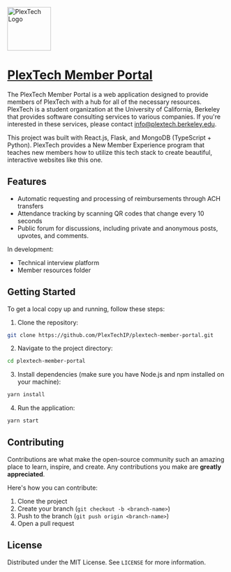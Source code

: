 [<img src="https://plextech.berkeley.edu/images/PlexTechLogo.png" width="100" alt="PlexTech Logo">](https://plextech-member-portal.vercel.app)

# [PlexTech Member Portal](https://plextech-member-portal.vercel.app)

The PlexTech Member Portal is a web application designed to provide members of PlexTech with a hub for all of the necessary resources. PlexTech is a student organization at the University of California, Berkeley that provides software consulting services to various companies. If you're interested in these services, please contact [info@plextech.berkeley.edu](info@plextech.berkeley.edu).

This project was built with React.js, Flask, and MongoDB (TypeScript + Python). PlexTech provides a New Member Experience program that teaches new members how to utilize this tech stack to create beautiful, interactive websites like this one.

## Features

- Automatic requesting and processing of reimbursements through ACH transfers
- Attendance tracking by scanning QR codes that change every 10 seconds
- Public forum for discussions, including private and anonymous posts, upvotes, and comments.

In development:

- Technical interview platform
- Member resources folder

## Getting Started

To get a local copy up and running, follow these steps:

1. Clone the repository:

```bash
git clone https://github.com/PlexTechIP/plextech-member-portal.git
```

2. Navigate to the project directory:

```bash
cd plextech-member-portal
```

3. Install dependencies (make sure you have Node.js and npm installed on your machine):

```bash
yarn install
```

4. Run the application:

```bash
yarn start
```

## Contributing

Contributions are what make the open-source community such an amazing place to learn, inspire, and create. Any contributions you make are **greatly appreciated**.

Here's how you can contribute:

1. Clone the project
2. Create your branch (`git checkout -b <branch-name>`)
3. Push to the branch (`git push origin <branch-name>`)
4. Open a pull request

## License

Distributed under the MIT License. See `LICENSE` for more information.
